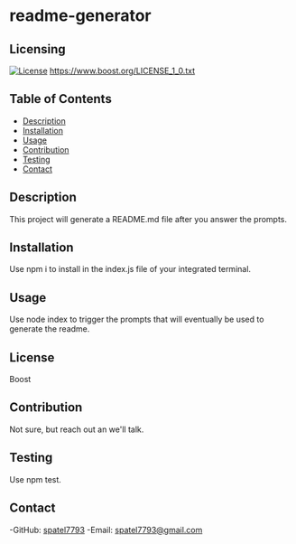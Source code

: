 # readme-generator

  ## Licensing
  [![License](https://img.shields.io/badge/License-Boost_1.0-lightblue.svg)](https://www.boost.org/LICENSE_1_0.txt)
  https://www.boost.org/LICENSE_1_0.txt

  ## Table of Contents
  - [Description](#description)
  - [Installation](#installation)
  - [Usage](#usage)
  - [Contribution](#contribution)
  - [Testing](#testing)
  - [Contact](#contact)

  ## Description
This project will generate a README.md file after you answer the prompts.

  ## Installation
 Use npm i to install in the index.js file of your integrated terminal.

  ## Usage
 Use node index to trigger the prompts that will eventually be used to generate the readme.

  ## License
  Boost

  ## Contribution
  Not sure, but reach out an we'll talk.

  ## Testing
  Use npm test.

  ## Contact
  -GitHub: [spatel7793](https://github.com/spatel7793)
  -Email: spatel7793@gmail.com